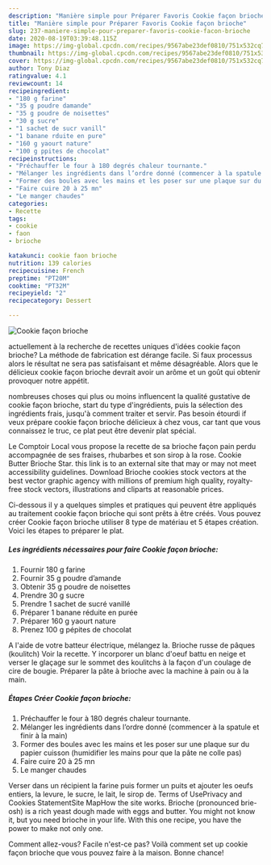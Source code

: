 ```yaml
---
description: "Manière simple pour Préparer Favoris Cookie façon brioche"
title: "Manière simple pour Préparer Favoris Cookie façon brioche"
slug: 237-maniere-simple-pour-preparer-favoris-cookie-facon-brioche
date: 2020-08-19T03:39:48.115Z
image: https://img-global.cpcdn.com/recipes/9567abe23def0810/751x532cq70/cookie-facon-brioche-photo-principale-de-la-recette.jpg
thumbnail: https://img-global.cpcdn.com/recipes/9567abe23def0810/751x532cq70/cookie-facon-brioche-photo-principale-de-la-recette.jpg
cover: https://img-global.cpcdn.com/recipes/9567abe23def0810/751x532cq70/cookie-facon-brioche-photo-principale-de-la-recette.jpg
author: Tony Diaz
ratingvalue: 4.1
reviewcount: 14
recipeingredient:
- "180 g farine"
- "35 g poudre damande"
- "35 g poudre de noisettes"
- "30 g sucre"
- "1 sachet de sucr vanill"
- "1 banane rduite en pure"
- "160 g yaourt nature"
- "100 g ppites de chocolat"
recipeinstructions:
- "Préchauffer le four à 180 degrés chaleur tournante."
- "Mélanger les ingrédients dans l’ordre donné (commencer à la spatule et finir à la main)"
- "Former des boules avec les mains et les poser sur une plaque sur du papier cuisson (humidifier les mains pour que la pâte ne colle pas)"
- "Faire cuire 20 à 25 mn"
- "Le manger chaudes"
categories:
- Recette
tags:
- cookie
- faon
- brioche

katakunci: cookie faon brioche 
nutrition: 139 calories
recipecuisine: French
preptime: "PT20M"
cooktime: "PT32M"
recipeyield: "2"
recipecategory: Dessert

---
```



![Cookie façon brioche](https://img-global.cpcdn.com/recipes/9567abe23def0810/751x532cq70/cookie-facon-brioche-photo-principale-de-la-recette.jpg)

actuellement à la recherche de recettes uniques d'idées cookie façon brioche? La méthode de fabrication est dérange facile. Si faux processus alors le résultat ne sera pas satisfaisant et même désagréable. Alors que le délicieux cookie façon brioche devrait avoir un arôme et un goût qui obtenir provoquer notre appétit.

nombreuses choses qui plus ou moins influencent la qualité gustative de cookie façon brioche, start du type d'ingrédients, puis la sélection des ingrédients frais, jusqu'à comment traiter et servir. Pas besoin étourdi if veux prépare cookie façon brioche délicieux à chez vous, car tant que vous connaissez le truc, ce plat peut être devenir plat spécial.

Le Comptoir Local vous propose la recette de sa brioche façon pain perdu accompagnée de ses fraises, rhubarbes et son sirop à la rose. Cookie Butter Brioche Star. this link is to an external site that may or may not meet accessibility guidelines. Download Brioche cookies stock vectors at the best vector graphic agency with millions of premium high quality, royalty-free stock vectors, illustrations and cliparts at reasonable prices.


Ci-dessous il y a quelques simples et pratiques qui peuvent être appliqués au traitement cookie façon brioche qui sont prêts à être créés. Vous pouvez créer Cookie façon brioche utiliser 8 type de matériau et 5 étapes création. Voici les étapes to préparer le plat.

<!--inarticleads1-->

##### Les ingrédients nécessaires pour faire Cookie façon brioche:

1. Fournir 180 g farine
1. Fournir 35 g poudre d’amande
1. Obtenir 35 g poudre de noisettes
1. Prendre 30 g sucre
1. Prendre 1 sachet de sucré vanillé
1. Préparer 1 banane réduite en purée
1. Préparer 160 g yaourt nature
1. Prenez 100 g pépites de chocolat


A l&#39;aide de votre batteur électrique, mélangez la. Brioche russe de pâques (koulitch) Voir la recette. Y incorporer un blanc d&#39;oeuf battu en neige et verser le glaçage sur le sommet des koulitchs à la façon d&#39;un coulage de cire de bougie. Préparer la pâte à brioche avec la machine à pain ou à la main. 

<!--inarticleads2-->

##### Étapes Créer Cookie façon brioche:

1. Préchauffer le four à 180 degrés chaleur tournante.
1. Mélanger les ingrédients dans l’ordre donné (commencer à la spatule et finir à la main)
1. Former des boules avec les mains et les poser sur une plaque sur du papier cuisson (humidifier les mains pour que la pâte ne colle pas)
1. Faire cuire 20 à 25 mn
1. Le manger chaudes


Verser dans un récipient la farine puis former un puits et ajouter les oeufs entiers, la levure, le sucre, le lait, le sirop de. Terms of UsePrivacy and Cookies StatementSite MapHow the site works. Brioche (pronounced brie-osh) is a rich yeast dough made with eggs and butter. You might not know it, but you need brioche in your life. With this one recipe, you have the power to make not only one. 


Comment allez-vous? Facile n'est-ce pas? Voilà comment set up cookie façon brioche que vous pouvez faire à la maison. Bonne chance!
